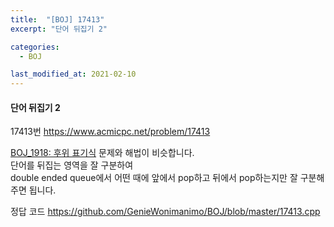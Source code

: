 ```yaml
---
title:  "[BOJ] 17413"
excerpt: "단어 뒤집기 2"

categories:
  - BOJ

last_modified_at: 2021-02-10
---
```


#### 단어 뒤집기 2

17413번 <https://www.acmicpc.net/problem/17413>

[BOJ_1918: 후위 표기식](https://geniewonimanimo.github.io/boj/1918/) 문제와 해법이 비슷합니다.<br>
단어를 뒤집는 영역을 잘 구분하여<br>
double ended queue에서 어떤 때에 앞에서 pop하고 뒤에서 pop하는지만 잘 구분해주면 됩니다.

정답 코드 <https://github.com/GenieWonimanimo/BOJ/blob/master/17413.cpp>